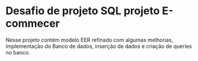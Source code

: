 # Desafio de projeto SQL projeto E-commecer
Nesse projeto contém modelo EER refinado com algumas melhorias, implementação do Banco de dados, inserção de dados e criação de queries no banco.
 
